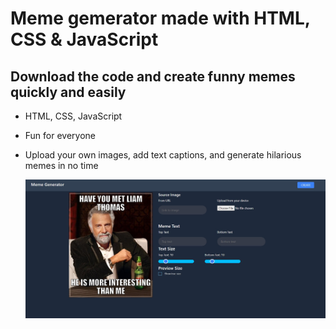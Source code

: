 # Meme gemerator made with HTML, CSS & JavaScript

## Download the code and create funny memes quickly and easily

- HTML, CSS, JavaScript
- Fun for everyone
- Upload your own images, add text captions, and generate hilarious memes in no time

  ![Output](https://github.com/LiamThomas21/meme-generator/blob/main/preview.jpg)

